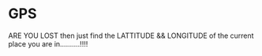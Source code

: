 # GPS
ARE YOU LOST then just find the LATTITUDE &amp;&amp; LONGITUDE of the current place you are in..........!!!!
